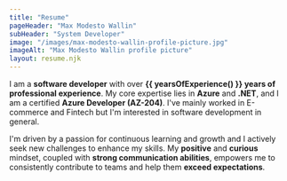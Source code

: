 ```yaml
---
title: "Resume"
pageHeader: "Max Modesto Wallin"
subHeader: "System Developer"
image: "/images/max-modesto-wallin-profile-picture.jpg"
imageAlt: "Max Modesto Wallin profile picture"
layout: resume.njk
---
```


I am a **software developer** with over **{{ yearsOfExperience() }} years of professional experience**. My core expertise lies in **Azure** and **.NET**, and I am a certified **Azure Developer (AZ-204)**. I've mainly worked in E-commerce and Fintech but I'm interested in software development in general.

I'm driven by a passion for continuous learning and growth and I actively seek new challenges to enhance my skills. My **positive** and **curious** mindset, coupled with **strong communication abilities**, empowers me to consistently contribute to teams and help them **exceed expectations**.
